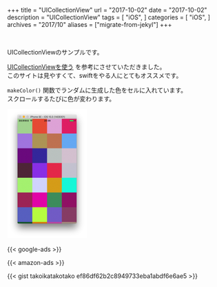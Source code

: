 +++
title = "UICollectionView"
url = "2017-10-02"
date = "2017-10-02"
description = "UICollectionView"
tags = [
    "iOS",
]
categories = [
    "iOS",
]
archives = "2017/10"
aliases = ["migrate-from-jekyl"]
+++

<br>

UICollectionViewのサンプルです。  

[UICollectionViewを使う](http://docs.fabo.io/swift/uikit/053_uicollectionview.html) を参考にさせていただきました。  
このサイトは見やすくて、swiftをやる人にとてもオススメです。  

`makeColor()` 関数でランダムに生成した色をセルに入れています。  
スクロールするたびに色が変わります。  

![alt](1.png)

<!-- Google Ads -->
{{< google-ads >}}

<!-- Amazon Ads -->
{{< amazon-ads >}}

{{< gist takoikatakotako ef86df62b2c8949733eba1abdf6e6ae5 >}}
